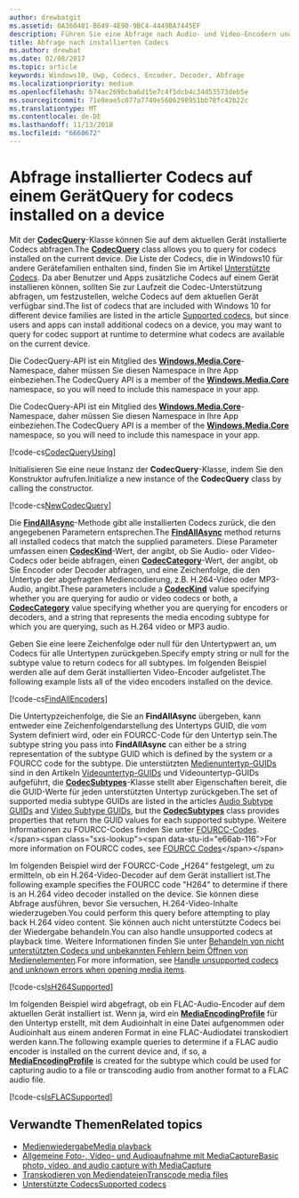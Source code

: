 ```yaml
---
author: drewbatgit
ms.assetid: 0A360481-B649-4E90-9BC4-4449BA7445EF
description: Führen Sie eine Abfrage nach Audio- und Video-Encodern und -Decodern durch, die auf einem Gerät installiert ist.
title: Abfrage nach installierten Codecs
ms.author: drewbat
ms.date: 02/08/2017
ms.topic: article
keywords: Windows10, Uwp, Codecs, Encoder, Decoder, Abfrage
ms.localizationpriority: medium
ms.openlocfilehash: b74ac269bcba6d15e7c4f5dcb4c34d53573deb5e
ms.sourcegitcommit: 71e8eae5c077a7740e5606298951bb78fc42b22c
ms.translationtype: MT
ms.contentlocale: de-DE
ms.lasthandoff: 11/13/2018
ms.locfileid: "6660672"
---
```

# <a name="query-for-codecs-installed-on-a-device"></a><span data-ttu-id="e66ab-104">Abfrage installierter Codecs auf einem Gerät</span><span class="sxs-lookup"><span data-stu-id="e66ab-104">Query for codecs installed on a device</span></span>
<span data-ttu-id="e66ab-105">Mit der **[CodecQuery](https://docs.microsoft.com/uwp/api/windows.media.core.codecquery)**-Klasse können Sie auf dem aktuellen Gerät installierte Codecs abfragen.</span><span class="sxs-lookup"><span data-stu-id="e66ab-105">The **[CodecQuery](https://docs.microsoft.com/uwp/api/windows.media.core.codecquery)** class allows you to query for codecs installed on the current device.</span></span> <span data-ttu-id="e66ab-106">Die Liste der Codecs, die in Windows10 für andere Gerätefamilien enthalten sind, finden Sie im Artikel [Unterstützte Codecs](supported-codecs.md). Da aber Benutzer und Apps zusätzliche Codecs auf einem Gerät installieren können, sollten Sie zur Laufzeit die Codec-Unterstützung abfragen, um festzustellen, welche Codecs auf dem aktuellen Gerät verfügbar sind.</span><span class="sxs-lookup"><span data-stu-id="e66ab-106">The list of codecs that are included with Windows 10 for different device families are listed in the article [Supported codecs](supported-codecs.md), but since users and apps can install additional codecs on a device, you may want to query for codec support at runtime to determine what codecs are available on the current device.</span></span>

<span data-ttu-id="e66ab-107">Die CodecQuery-API ist ein Mitglied des **[Windows.Media.Core](https://docs.microsoft.com/uwp/api/windows.media.core)**-Namespace, daher müssen Sie diesen Namespace in Ihre App einbeziehen.</span><span class="sxs-lookup"><span data-stu-id="e66ab-107">The CodecQuery API is a member of the **[Windows.Media.Core](https://docs.microsoft.com/uwp/api/windows.media.core)** namespace, so you will need to include this namespace in your app.</span></span>

<span data-ttu-id="e66ab-108">Die CodecQuery-API ist ein Mitglied des **[Windows.Media.Core](https://docs.microsoft.com/uwp/api/windows.media.core)**-Namespace, daher müssen Sie diesen Namespace in Ihre App einbeziehen.</span><span class="sxs-lookup"><span data-stu-id="e66ab-108">The CodecQuery API is a member of the **[Windows.Media.Core](https://docs.microsoft.com/uwp/api/windows.media.core)** namespace, so you will need to include this namespace in your app.</span></span>

[!code-cs[CodecQueryUsing](./code/TranscodeWin10/cs/MainPage.xaml.cs#SnippetCodecQueryUsing)]

<span data-ttu-id="e66ab-109">Initialisieren Sie eine neue Instanz der **CodecQuery**-Klasse, indem Sie den Konstruktor aufrufen.</span><span class="sxs-lookup"><span data-stu-id="e66ab-109">Initialize a new instance of the **CodecQuery** class by calling the constructor.</span></span>

[!code-cs[NewCodecQuery](./code/TranscodeWin10/cs/MainPage.xaml.cs#SnippetNewCodecQuery)]

<span data-ttu-id="e66ab-110">Die **[FindAllAsync](https://docs.microsoft.com/uwp/api/windows.media.core.codecquery.findallasync)**-Methode gibt alle installierten Codecs zurück, die den angegebenen Parametern entsprechen.</span><span class="sxs-lookup"><span data-stu-id="e66ab-110">The **[FindAllAsync](https://docs.microsoft.com/uwp/api/windows.media.core.codecquery.findallasync)** method returns all installed codecs that match the supplied parameters.</span></span> <span data-ttu-id="e66ab-111">Diese Parameter umfassen einen **[CodecKind](https://docs.microsoft.com/uwp/api/windows.media.core.codeckind)**-Wert, der angibt, ob Sie Audio- oder Video-Codecs oder beide abfragen, einen **[CodecCategory](https://docs.microsoft.com/uwp/api/windows.media.core.codeccategory)**-Wert, der angibt, ob Sie Encoder oder Decoder abfragen, und eine Zeichenfolge, die den Untertyp der abgefragten Mediencodierung, z.B. H.264-Video oder MP3-Audio, angibt.</span><span class="sxs-lookup"><span data-stu-id="e66ab-111">These parameters include a **[CodecKind](https://docs.microsoft.com/uwp/api/windows.media.core.codeckind)** value specifying whether you are querying for audio or video codecs or both, a **[CodecCategory](https://docs.microsoft.com/uwp/api/windows.media.core.codeccategory)** value specifying whether you are querying for encoders or decoders, and a string that represents the media encoding subtype for which you are querying, such as H.264 video or MP3 audio.</span></span>

<span data-ttu-id="e66ab-112">Geben Sie eine leere Zeichenfolge oder null für den Untertypwert an, um Codecs für alle Untertypen zurückgeben.</span><span class="sxs-lookup"><span data-stu-id="e66ab-112">Specify empty string or null for the subtype value to return codecs for all subtypes.</span></span> <span data-ttu-id="e66ab-113">Im folgenden Beispiel werden alle auf dem Gerät installierten Video-Encoder aufgelistet.</span><span class="sxs-lookup"><span data-stu-id="e66ab-113">The following example lists all of the video encoders installed on the device.</span></span>

[!code-cs[FindAllEncoders](./code/TranscodeWin10/cs/MainPage.xaml.cs#SnippetFindAllEncoders)]

<span data-ttu-id="e66ab-114">Die Untertypzeichenfolge, die Sie an **FindAllAsync** übergeben, kann entweder eine Zeichenfolgendarstellung des Untertyps GUID, die vom System definiert wird, oder ein FOURCC-Code für den Untertyp sein.</span><span class="sxs-lookup"><span data-stu-id="e66ab-114">The subtype string you pass into **FindAllAsync** can either be a string representation of the subtype GUID which is defined by the system or a FOURCC code for the subtype.</span></span> <span data-ttu-id="e66ab-115">Die unterstützten [Medienuntertyp-GUIDs](https://msdn.microsoft.com/library/windows/desktop/aa372553(v=vs.85).aspx) sind in den Artikeln [Videountertyp-GUIDs](https://msdn.microsoft.com/library/windows/desktop/aa370819(v=vs.85).aspx) und Videountertyp-GUIDs aufgeführt, die **[CodecSubtypes](https://docs.microsoft.com/uwp/api/windows.media.core.codecsubtypes)**-Klasse stellt aber Eigenschaften bereit, die die GUID-Werte für jeden unterstützten Untertyp zurückgeben.</span><span class="sxs-lookup"><span data-stu-id="e66ab-115">The set of supported media subtype GUIDs are listed in the articles [Audio Subtype GUIDs](https://msdn.microsoft.com/library/windows/desktop/aa372553(v=vs.85).aspx) and [Video Subtype GUIDs](https://msdn.microsoft.com/library/windows/desktop/aa370819(v=vs.85).aspx), but the **[CodecSubtypes](https://docs.microsoft.com/uwp/api/windows.media.core.codecsubtypes)** class provides properties that return the GUID values for each supported subtype.</span></span> <span data-ttu-id="e66ab-116">Weitere Informationen zu FOURCC-Codes finden Sie unter [FOURCC-Codes](https://msdn.microsoft.com/library/windows/desktop/dd375802(v=vs.85).aspx).</span><span class="sxs-lookup"><span data-stu-id="e66ab-116">For more information on FOURCC codes, see [FOURCC Codes](https://msdn.microsoft.com/library/windows/desktop/dd375802(v=vs.85).aspx)</span></span> 

<span data-ttu-id="e66ab-117">Im folgenden Beispiel wird der FOURCC-Code „H264“ festgelegt, um zu ermitteln, ob ein H.264-Video-Decoder auf dem Gerät installiert ist.</span><span class="sxs-lookup"><span data-stu-id="e66ab-117">The following example specifies the FOURCC code "H264" to determine if there is an H.264 video decoder installed on the device.</span></span> <span data-ttu-id="e66ab-118">Sie können diese Abfrage ausführen, bevor Sie versuchen, H.264-Video-Inhalte wiederzugeben.</span><span class="sxs-lookup"><span data-stu-id="e66ab-118">You could perform this query before attempting to play back H.264 video content.</span></span> <span data-ttu-id="e66ab-119">Sie können auch nicht unterstützte Codecs bei der Wiedergabe behandeln.</span><span class="sxs-lookup"><span data-stu-id="e66ab-119">You can also handle unsupported codecs at playback time.</span></span> <span data-ttu-id="e66ab-120">Weitere Informationen finden Sie unter [Behandeln von nicht unterstützten Codecs und unbekannten Fehlern beim Öffnen von Medienelementen](https://docs.microsoft.com/windows/uwp/audio-video-camera/media-playback-with-mediasource#handle-unsupported-codecs-and-unknown-errors-when-opening-media-items).</span><span class="sxs-lookup"><span data-stu-id="e66ab-120">For more information, see [Handle unsupported codecs and unknown errors when opening media items](https://docs.microsoft.com/windows/uwp/audio-video-camera/media-playback-with-mediasource#handle-unsupported-codecs-and-unknown-errors-when-opening-media-items).</span></span>

[!code-cs[IsH264Supported](./code/TranscodeWin10/cs/MainPage.xaml.cs#SnippetIsH264Supported)]

<span data-ttu-id="e66ab-121">Im folgenden Beispiel wird abgefragt, ob ein FLAC-Audio-Encoder auf dem aktuellen Gerät installiert ist. Wenn ja, wird ein **[MediaEncodingProfile](https://docs.microsoft.com/uwp/api/Windows.Media.MediaProperties.MediaEncodingProfile)** für den Untertyp erstellt, mit dem Audioinhalt in eine Datei aufgenommen oder Audioinhalt aus einem anderen Format in eine FLAC-Audiodatei transkodiert werden kann.</span><span class="sxs-lookup"><span data-stu-id="e66ab-121">The following example queries to determine if a FLAC audio encoder is installed on the current device and, if so, a **[MediaEncodingProfile](https://docs.microsoft.com/uwp/api/Windows.Media.MediaProperties.MediaEncodingProfile)** is created for the subtype which could be used for capturing audio to a file or transcoding audio from another format to a FLAC audio file.</span></span>

[!code-cs[IsFLACSupported](./code/TranscodeWin10/cs/MainPage.xaml.cs#SnippetIsFLACSupported)]

## <a name="related-topics"></a><span data-ttu-id="e66ab-122">Verwandte Themen</span><span class="sxs-lookup"><span data-stu-id="e66ab-122">Related topics</span></span>

* [<span data-ttu-id="e66ab-123">Medienwiedergabe</span><span class="sxs-lookup"><span data-stu-id="e66ab-123">Media playback</span></span>](media-playback.md)
* [<span data-ttu-id="e66ab-124">Allgemeine Foto-, Video- und Audioaufnahme mit MediaCapture</span><span class="sxs-lookup"><span data-stu-id="e66ab-124">Basic photo, video, and audio capture with MediaCapture</span></span>](basic-photo-video-and-audio-capture-with-MediaCapture.md)
* [<span data-ttu-id="e66ab-125">Transkodieren von Mediendateien</span><span class="sxs-lookup"><span data-stu-id="e66ab-125">Transcode media files</span></span>](transcode-media-files.md)
* [<span data-ttu-id="e66ab-126">Unterstützte Codecs</span><span class="sxs-lookup"><span data-stu-id="e66ab-126">Supported codecs</span></span>](supported-codecs.md)
 

 




